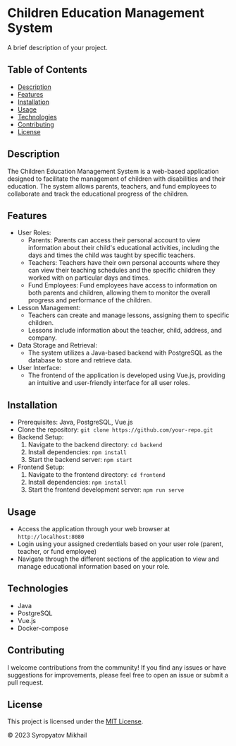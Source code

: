 # Children Education Management System

A brief description of your project.

## Table of Contents

- [Description](#description)
- [Features](#features)
- [Installation](#installation)
- [Usage](#usage)
- [Technologies](#technologies)
- [Contributing](#contributing)
- [License](#license)

## Description

The Children Education Management System is a web-based application designed to facilitate the management of children with disabilities and their education. The system allows parents, teachers, and fund employees to collaborate and track the educational progress of the children.

## Features

- User Roles:
    - Parents: Parents can access their personal account to view information about their child's educational activities, including the days and times the child was taught by specific teachers.
    - Teachers: Teachers have their own personal accounts where they can view their teaching schedules and the specific children they worked with on particular days and times.
    - Fund Employees: Fund employees have access to information on both parents and children, allowing them to monitor the overall progress and performance of the children.
- Lesson Management:
    - Teachers can create and manage lessons, assigning them to specific children.
    - Lessons include information about the teacher, child, address, and company.
- Data Storage and Retrieval:
    - The system utilizes a Java-based backend with PostgreSQL as the database to store and retrieve data.
- User Interface:
    - The frontend of the application is developed using Vue.js, providing an intuitive and user-friendly interface for all user roles.


## Installation

- Prerequisites: Java, PostgreSQL, Vue.js
- Clone the repository: `git clone https://github.com/your-repo.git`
- Backend Setup:
    1. Navigate to the backend directory: `cd backend`
    2. Install dependencies: `npm install`
    3. Start the backend server: `npm start`
- Frontend Setup:
    1. Navigate to the frontend directory: `cd frontend`
    2. Install dependencies: `npm install`
    3. Start the frontend development server: `npm run serve`

## Usage

- Access the application through your web browser at `http://localhost:8080`
- Login using your assigned credentials based on your user role (parent, teacher, or fund employee)
- Navigate through the different sections of the application to view and manage educational information based on your role.

## Technologies

- Java
- PostgreSQL
- Vue.js
- Docker-compose

## Contributing

I welcome contributions from the community! If you find any issues or have suggestions for improvements, please feel free to open an issue or submit a pull request.

## License

This project is licensed under the [MIT License](LICENSE).

© 2023 Syropyatov Mikhail

